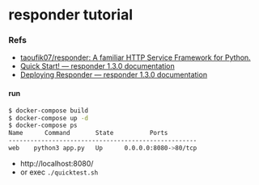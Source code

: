 responder tutorial
==================

### Refs
- [taoufik07/responder: A familiar HTTP Service Framework for Python\.](https://github.com/taoufik07/responder)
- [Quick Start\! — responder 1\.3\.0 documentation](https://responder.kennethreitz.org/en/latest/quickstart.html)
- [Deploying Responder — responder 1\.3\.0 documentation](https://responder.kennethreitz.org/en/latest/deployment.html#docker-deployment)


#### run
```bash
$ docker-compose build
$ docker-compose up -d
$ docker-compose ps
Name      Command       State          Ports
----------------------------------------------------
web    python3 app.py   Up      0.0.0.0:8080->80/tcp
```

- http://localhost:8080/
- or exec `./quicktest.sh`


